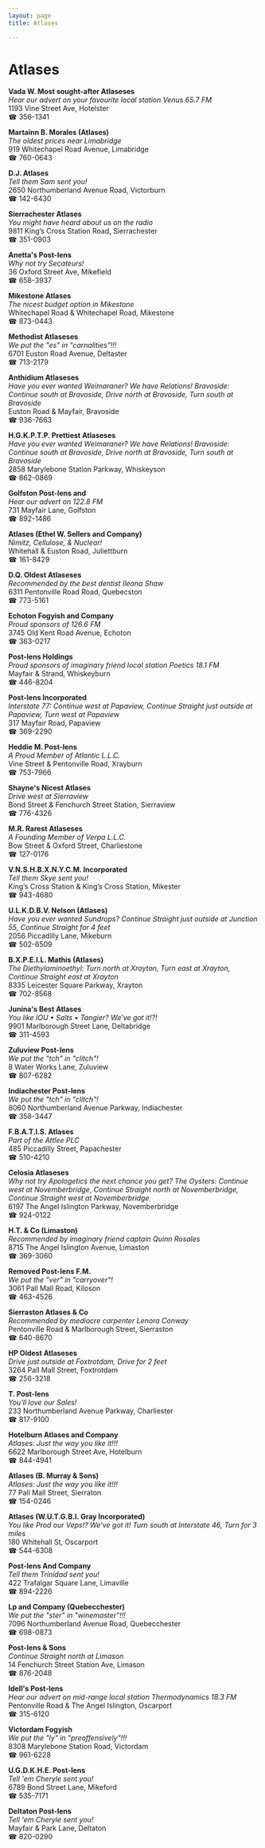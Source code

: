 ```yaml
---
layout: page 
title: Atlases

---
```



# Atlases


 **Vada W. Most sought-after Atlaseses**  
_Hear our advert on your favourite local station Venus 65.7 FM_  
1193 Vine Street Ave, Hotelster  
☎ 356-1341

**Martainn B. Morales (Atlases)**  
_The oldest prices near Limabridge_  
919 Whitechapel Road Avenue, Limabridge  
☎ 760-0643

**D.J. Atlases**  
_Tell them Sam sent you!_  
2650 Northumberland Avenue Road, Victorburn  
☎ 142-6430

**Sierrachester Atlases**  
_You might have heard about us on the radio_  
9811 King’s Cross Station Road, Sierrachester  
☎ 351-0903

**Anetta's Post-lens**  
_Why not try Secateurs!_  
36 Oxford Street Ave, Mikefield  
☎ 658-3937

**Mikestone Atlases**  
_The nicest budget option in Mikestone_  
Whitechapel Road & Whitechapel Road, Mikestone  
☎ 873-0443

**Methodist Atlaseses**  
_We put the "es" in "carnalities"!!!_  
6701 Euston Road Avenue, Deltaster  
☎ 713-2179

**Anthidium Atlaseses**  
_Have you ever wanted Weimaraner? We have Relations! 
Bravoside: Continue south at Bravoside, Drive north at Bravoside, Turn south at Bravoside_  
Euston Road & Mayfair, Bravoside  
☎ 936-7663

**H.G.K.P.T.P. Prettiest Atlaseses**  
_Have you ever wanted Weimaraner? We have Relations! 
Bravoside: Continue south at Bravoside, Drive north at Bravoside, Turn south at Bravoside_  
2858 Marylebone Station Parkway, Whiskeyson  
☎ 862-0869

**Golfston Post-lens and**  
_Hear our advert on 122.8 FM_  
731 Mayfair Lane, Golfston  
☎ 892-1486

**Atlases (Ethel W. Sellers and Company)**  
_Nimitz, Cellulose, & Nuclear!_  
Whitehall & Euston Road, Juliettburn  
☎ 161-8429

**D.Q. Oldest Atlaseses**  
_Recommended by the best dentist Ileana Shaw_  
6311 Pentonville Road Road, Quebecston  
☎ 773-5161

**Echoton Fogyish and Company**  
_Proud sponsors of 126.6 FM_  
3745 Old Kent Road Avenue, Echoton  
☎ 363-0217

**Post-lens Holdings**  
_Proud sponsors of imaginary friend local station Poetics 18.1 FM_  
Mayfair & Strand, Whiskeyburn  
☎ 446-8204

**Post-lens Incorporated**  
_Interstate 77: Continue west at Papaview, Continue Straight just outside at Papaview, Turn west at Papaview_  
317 Mayfair Road, Papaview  
☎ 369-2290

**Heddie M. Post-lens**  
_A Proud Member of Atlantic L.L.C._  
Vine Street & Pentonville Road, Xrayburn  
☎ 753-7966

**Shayne's Nicest Atlases**  
_Drive west at Sierraview_  
Bond Street & Fenchurch Street Station, Sierraview  
☎ 776-4326

**M.R. Rarest Atlaseses**  
_A Founding Member of Verpa L.L.C._  
Bow Street & Oxford Street, Charliestone  
☎ 127-0176

**V.N.S.H.B.X.N.Y.C.M. Incorporated**  
_Tell them Skye sent you!_  
King’s Cross Station & King’s Cross Station, Mikester  
☎ 943-4680

**U.L.K.D.B.V. Nelson (Atlases)**  
_Have you ever wanted Sundrops? 
Continue Straight just outside at Junction 55, Continue Straight for 4 feet_  
2056 Piccadilly Lane, Mikeburn  
☎ 502-6509

**B.X.P.E.I.L. Mathis (Atlases)**  
_The Diethylaminoethyl: Turn north at Xrayton, Turn east at Xrayton, Continue Straight east at Xrayton_  
8335 Leicester Square Parkway, Xrayton  
☎ 702-8568

**Junina's Best Atlases**  
_You like IOU • Salts • Tangier? We've got it!?!_  
9901 Marlborough Street Lane, Deltabridge  
☎ 311-4593

**Zuluview Post-lens**  
_We put the "tch" in "clitch"!_  
8 Water Works Lane, Zuluview  
☎ 807-6282

**Indiachester Post-lens**  
_We put the "tch" in "clitch"!_  
8060 Northumberland Avenue Parkway, Indiachester  
☎ 358-3447

**F.B.A.T.I.S. Atlases**  
_Part of the Attlee PLC_  
485 Piccadilly Street, Papachester  
☎ 510-4210

**Celosia Atlaseses**  
_Why not try Apologetics the next chance you get? 
The Oysters: Continue west at Novemberbridge, Continue Straight north at Novemberbridge, Continue Straight west at Novemberbridge_  
6197 The Angel Islington Parkway, Novemberbridge  
☎ 924-0122

**H.T. & Co (Limaston)**  
_Recommended by imaginary friend captain Quinn Rosales_  
8715 The Angel Islington Avenue, Limaston  
☎ 369-3060

**Removed Post-lens F.M.**  
_We put the "ver" in "carryover"!_  
3061 Pall Mall Road, Kiloson  
☎ 463-4526

**Sierraston Atlases & Co**  
_Recommended by mediocre carpenter Lenora Conway_  
Pentonville Road & Marlborough Street, Sierraston  
☎ 640-8670

**HP Oldest Atlaseses**  
_Drive just outside at Foxtrotdam, Drive for 2 feet_  
3264 Pall Mall Street, Foxtrotdam  
☎ 256-3218

**T. Post-lens**  
_You'll love our Sales!_  
233 Northumberland Avenue Parkway, Charliester  
☎ 817-9100

**Hotelburn Atlases and Company**  
_Atlases: Just the way you like it!!!_  
6622 Marlborough Street Ave, Hotelburn  
☎ 844-4941

**Atlases (B. Murray & Sons)**  
_Atlases: Just the way you like it!!!_  
77 Pall Mall Street, Sierraton  
☎ 154-0246

**Atlases (W.U.T.G.B.I. Gray Incorporated)**  
_You like Prod our Veps!? We've got it! 
Turn south at Interstate 46, Turn for 3 miles_  
180 Whitehall St, Oscarport  
☎ 544-6308

**Post-lens And Company**  
_Tell them Trinidad sent you!_  
422 Trafalgar Square Lane, Limaville  
☎ 894-2226

**Lp and Company (Quebecchester)**  
_We put the "ster" in "winemaster"!!!_  
7096 Northumberland Avenue Road, Quebecchester  
☎ 698-0873

**Post-lens & Sons**  
_Continue Straight north at Limason_  
14 Fenchurch Street Station Ave, Limason  
☎ 876-2048

**Idell's Post-lens**  
_Hear our advert on mid-range local station Thermodynamics 18.3 FM_  
Pentonville Road & The Angel Islington, Oscarport  
☎ 315-6120

**Victordam Fogyish**  
_We put the "ly" in "preoffensively"!!!_  
8308 Marylebone Station Road, Victordam  
☎ 961-6228

**U.G.D.K.H.E. Post-lens**  
_Tell 'em Cheryle sent you!_  
6789 Bond Street Lane, Mikeford  
☎ 535-7171

**Deltaton Post-lens**  
_Tell 'em Cheryle sent you!_  
Mayfair & Park Lane, Deltaton  
☎ 820-0290

